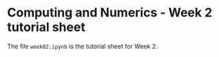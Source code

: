 # Computing and Numerics - Week 2 tutorial sheet

The file `week02.ipynb` is the tutorial sheet for Week 2.
